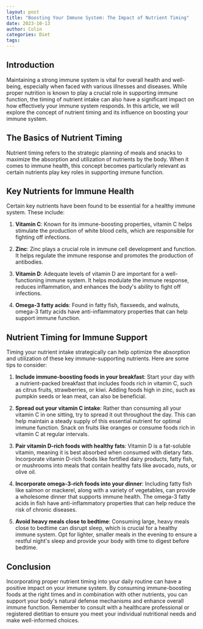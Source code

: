 ```yaml
---
layout: post
title: "Boosting Your Immune System: The Impact of Nutrient Timing"
date: 2023-10-13
author: Colin
categories: Diet
tags: 
---
```


## Introduction

Maintaining a strong immune system is vital for overall health and well-being, especially when faced with various illnesses and diseases. While proper nutrition is known to play a crucial role in supporting immune function, the timing of nutrient intake can also have a significant impact on how effectively your immune system responds. In this article, we will explore the concept of nutrient timing and its influence on boosting your immune system.

## The Basics of Nutrient Timing

Nutrient timing refers to the strategic planning of meals and snacks to maximize the absorption and utilization of nutrients by the body. When it comes to immune health, this concept becomes particularly relevant as certain nutrients play key roles in supporting immune function.

## Key Nutrients for Immune Health

Certain key nutrients have been found to be essential for a healthy immune system. These include:

1. **Vitamin C**: Known for its immune-boosting properties, vitamin C helps stimulate the production of white blood cells, which are responsible for fighting off infections.

2. **Zinc**: Zinc plays a crucial role in immune cell development and function. It helps regulate the immune response and promotes the production of antibodies.

3. **Vitamin D**: Adequate levels of vitamin D are important for a well-functioning immune system. It helps modulate the immune response, reduces inflammation, and enhances the body's ability to fight off infections.

4. **Omega-3 fatty acids**: Found in fatty fish, flaxseeds, and walnuts, omega-3 fatty acids have anti-inflammatory properties that can help support immune function.

## Nutrient Timing for Immune Support

Timing your nutrient intake strategically can help optimize the absorption and utilization of these key immune-supporting nutrients. Here are some tips to consider:

1. **Include immune-boosting foods in your breakfast**: Start your day with a nutrient-packed breakfast that includes foods rich in vitamin C, such as citrus fruits, strawberries, or kiwi. Adding foods high in zinc, such as pumpkin seeds or lean meat, can also be beneficial.

2. **Spread out your vitamin C intake**: Rather than consuming all your vitamin C in one sitting, try to spread it out throughout the day. This can help maintain a steady supply of this essential nutrient for optimal immune function. Snack on fruits like oranges or consume foods rich in vitamin C at regular intervals.

3. **Pair vitamin D-rich foods with healthy fats**: Vitamin D is a fat-soluble vitamin, meaning it is best absorbed when consumed with dietary fats. Incorporate vitamin D-rich foods like fortified dairy products, fatty fish, or mushrooms into meals that contain healthy fats like avocado, nuts, or olive oil.

4. **Incorporate omega-3-rich foods into your dinner**: Including fatty fish like salmon or mackerel, along with a variety of vegetables, can provide a wholesome dinner that supports immune health. The omega-3 fatty acids in fish have anti-inflammatory properties that can help reduce the risk of chronic diseases.

5. **Avoid heavy meals close to bedtime**: Consuming large, heavy meals close to bedtime can disrupt sleep, which is crucial for a healthy immune system. Opt for lighter, smaller meals in the evening to ensure a restful night's sleep and provide your body with time to digest before bedtime.

## Conclusion

Incorporating proper nutrient timing into your daily routine can have a positive impact on your immune system. By consuming immune-boosting foods at the right times and in combination with other nutrients, you can support your body's natural defense mechanisms and enhance overall immune function. Remember to consult with a healthcare professional or registered dietitian to ensure you meet your individual nutritional needs and make well-informed choices.